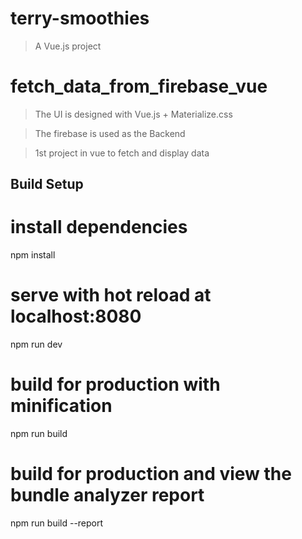 # terry-smoothies

> A Vue.js project

# fetch_data_from_firebase_vue
> The UI is designed with Vue.js + Materialize.css

>The firebase is used as the Backend

>1st project in vue to fetch and display data

## Build Setup
# install dependencies
npm install
# serve with hot reload at localhost:8080
npm run dev
# build for production with minification
npm run build
# build for production and view the bundle analyzer report
npm run build --report
